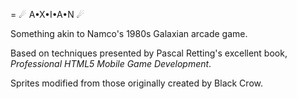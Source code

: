 = ☄  A•X•I•A•N ☄ 

Something akin to Namco's 1980s Galaxian arcade game.

Based on techniques presented by Pascal Retting's excellent book, <cite>Professional HTML5 Mobile Game Development</cite>.

Sprites modified from those originally created by Black Crow.


